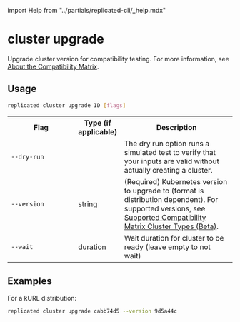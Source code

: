 import Help from "../partials/replicated-cli/_help.mdx"


# cluster upgrade

Upgrade cluster version for compatibility testing. For more information, see [About the Compatibility Matrix](/vendor/testing-about).

## Usage
```bash
replicated cluster upgrade ID [flags]
```

<table>
  <tr>
    <th width="30%">Flag</th>
    <th width="20%">Type (if applicable)</th>
    <th width="50%">Description</th>
  </tr>
  <Help/>
  <tr>
    <td><code>--dry-run</code></td>
    <td></td>
    <td>The dry run option runs a simulated test to verify that your inputs are valid without actually creating a cluster.</td>
  </tr>
  <tr>
    <td><code>--version</code></td>
    <td>string</td>
    <td>(Required) Kubernetes version to upgrade to (format is distribution dependent). For supported versions, see <a href="/vendor/testing-supported-clusters">Supported Compatibility Matrix Cluster Types (Beta)</a>.</td>
  </tr>
  <tr>
    <td><code>--wait</code></td>
    <td>duration</td>
    <td>Wait duration for cluster to be ready (leave empty to not wait)</td>
  </tr>
</table>

## Examples

For a kURL distribution:

```bash
replicated cluster upgrade cabb74d5 --version 9d5a44c
```
